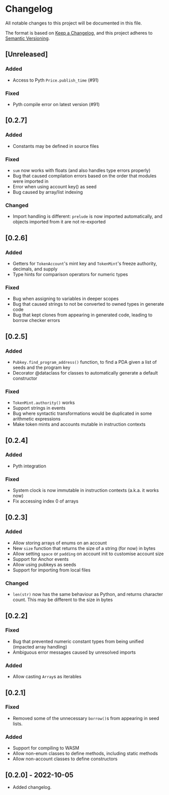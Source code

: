 # Changelog

All notable changes to this project will be documented in this file.

The format is based on [Keep a Changelog](https://keepachangelog.com/en/1.0.0/),
and this project adheres to [Semantic Versioning](https://semver.org/spec/v2.0.0.html).

## [Unreleased]

### Added

- Access to Pyth `Price.publish_time` (#91)

### Fixed

- Pyth compile error on latest version (#91)

## [0.2.7]

### Added

- Constants may be defined in source files

### Fixed

- `sum` now works with floats (and also handles type errors properly)
- Bug that caused compilation errors based on the order that modules were imported in
- Error when using account key() as seed
- Bug caused by array/list indexing

### Changed

- Import handling is different: `prelude` is now imported automatically, and objects imported from it are not re-exported

## [0.2.6]

### Added

- Getters for `TokenAccount`'s mint key and `TokenMint`'s freeze authority, decimals, and supply
- Type hints for comparison operators for numeric types

### Fixed

- Bug when assigning to variables in deeper scopes
- Bug that caused strings to not be converted to owned types in generate code
- Bug that kept clones from appearing in generated code, leading to borrow checker errors

## [0.2.5]

### Added

- `Pubkey.find_program_address()` function, to find a PDA given a list of seeds and the program key
- Decorator @dataclass for classes to automatically generate a default constructor

### Fixed

- `TokenMint.authority()` works
- Support strings in events
- Bug where syntactic transformations would be duplicated in some arithmetic expressions
- Make token mints and accounts mutable in instruction contexts

## [0.2.4]

### Added

- Pyth integration

### Fixed

- System clock is now immutable in instruction contexts (a.k.a. it works now)
- Fix accessing index 0 of arrays

## [0.2.3]

### Added

- Allow storing arrays of enums on an account
- New `size` function that returns the size of a string (for now) in bytes
- Allow setting `space` or `padding` on account init to customise account size
- Support for Anchor events
- Allow using pubkeys as seeds
- Support for importing from local files

### Changed

- `len(str)` now has the same behaviour as Python, and returns character count. This may be different to the size in bytes

## [0.2.2]

### Fixed

- Bug that prevented numeric constant types from being unified (impacted array handling)
- Ambiguous error messages caused by unresolved imports

### Added

- Allow casting `Array`s as iterables

## [0.2.1]

### Fixed

- Removed some of the unnecessary `borrow()`s from appearing in seed lists.

### Added

- Support for compiling to WASM
- Allow non-enum classes to define methods, including static methods
- Allow non-account classes to define constructors

## [0.2.0] - 2022-10-05

- Added changelog.
